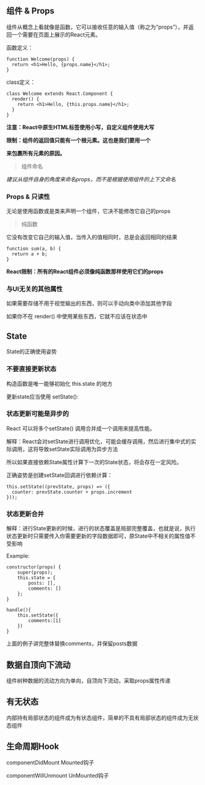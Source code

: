 ## 组件 & Props

组件从概念上看就像是函数，它可以接收任意的输入值（称之为“props”），并返回一个需要在页面上展示的React元素。

函数定义：

	function Welcome(props) {
	  return <h1>Hello, {props.name}</h1>;
	}

class定义：

	class Welcome extends React.Component {
	  render() {
	    return <h1>Hello, {this.props.name}</h1>;
	  }
	}


**注意：React中原生HTML标签使用小写，自定义组件使用大写**

**限制：组件的返回值只能有一个根元素。这也是我们要用一个<div>来包裹所有<Welcome />元素的原因。**

> 组件命名

*建议从组件自身的角度来命名props，而不是根据使用组件的上下文命名*

### Props & 只读性

无论是使用函数或是类来声明一个组件，它决不能修改它自己的props

> 纯函数

它没有改变它自己的输入值，当传入的值相同时，总是会返回相同的结果

	function sum(a, b) {
	  return a + b;
	}

**React限制：所有的React组件必须像纯函数那样使用它们的props**

### 与UI无关的其他属性

如果需要存储不用于视觉输出的东西，则可以手动向类中添加其他字段

如果你不在 render() 中使用某些东西，它就不应该在状态中

## State

State的正确使用姿势

### 不要直接更新状态

构造函数是唯一能够初始化 this.state 的地方

更新state应当使用 setState():

### 状态更新可能是异步的

React 可以将多个setState() 调用合并成一个调用来提高性能。

解释：React会对setState进行调用优化，可能会缓存调用，然后进行集中式的实际调用，这将导致setState实际调用为异步方法

所以如果直接依赖State属性计算下一次的State状态，将会存在一定风险。

正确姿势是创建setState回调进行依赖计算：

	this.setState((prevState, props) => ({
	  counter: prevState.counter + props.increment
	}));

### 状态更新合并

解释：进行State更新的时候，进行的状态覆盖是局部完整覆盖，也就是说，执行状态更新时只需要传入你需要更新的字段数据即可，原State中不相关的属性值不受影响

Example:

	constructor(props) {
		super(props);
		this.state = {
			posts: [],
			comments: []
		};
	}

	handle(){
		this.setState({
			comments:[1]
		})
	}

上面的例子讲完整体替换comments，并保留posts数据

## 数据自顶向下流动

组件树种数据的流动方向为单向，自顶向下流动，采取props属性传递

## 有无状态

内部持有局部状态的组件成为有状态组件，简单的不具有局部状态的组件成为无状态组件


## 生命周期Hook

componentDidMount Mounted钩子

componentWillUnmount UnMounted钩子


